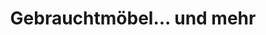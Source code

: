 ---
title: "Gebrauchtmöbel... und mehr"
url: /verden-aller/gebrauchtmoebel-und-mehr-im-burgfeld/
shop: Möbel
---